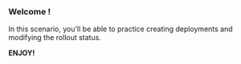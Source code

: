 
<br>

### Welcome !

In this scenario, you'll be able to practice creating deployments and modifying the rollout status.

**ENJOY!**
